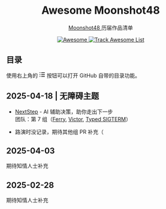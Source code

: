 <h1 align="center">Awesome Moonshot48</h1>

<p align="center">
<a href="https://www.msadream.cn">
Moonshot48
</a>
历届作品清单
</p>

<p align="center">
<a href="https://github.com/sindresorhus/awesome">
<img src="https://cdn.jsdelivr.net/gh/sindresorhus/awesome/media/badge.svg" alt="Awesome">
</a>
<a href="https://www.trackawesomelist.com/msadream/awesome">
<img src="https://www.trackawesomelist.com/badge.svg" alt="Track Awesome List">
</a>
</p>

## 目录

使用右上角的 <kbd><img src="data:image/svg+xml;charset=utf-8;base64,PHN2ZyB4bWxucz0iaHR0cDovL3d3dy53My5vcmcvMjAwMC9zdmciIHZpZXdCb3g9IjAgMCAxNiAxNiIgd2lkdGg9IjE2IiBoZWlnaHQ9IjE2Ij48cGF0aCBkPSJNNS43NSAyLjVoOC41YS43NS43NSAwIDAgMSAwIDEuNWgtOC41YS43NS43NSAwIDAgMSAwLTEuNVptMCA1aDguNWEuNzUuNzUgMCAwIDEgMCAxLjVoLTguNWEuNzUuNzUgMCAwIDEgMC0xLjVabTAgNWg4LjVhLjc1Ljc1IDAgMCAxIDAgMS41aC04LjVhLjc1Ljc1IDAgMCAxIDAtMS41Wk0yIDE0YTEgMSAwIDEgMSAwLTIgMSAxIDAgMCAxIDAgMlptMS02YTEgMSAwIDEgMS0yIDAgMSAxIDAgMCAxIDIgMFpNMiA0YTEgMSAwIDEgMSAwLTIgMSAxIDAgMCAxIDAgMloiPjwvcGF0aD48L3N2Zz4="></kbd> 按钮可以打开 GitHub 自带的目录功能。

<!-- md-parser-start -->

## 2025-04-18 | 无障碍主题

- [NextStep](https://github.com/next-step-project) - AI 辅助决策，助你走出下一步 \
    团队：第 7 组（[Ferry](https://github.com/Ferryplay), [Victor](https://github.com/vchunstoppable), [Typed SIGTERM](https://github.com/typed-sigterm)）

- 路演时没记录，期待其他组 PR 补充（

## 2025-04-03

期待知情人士补充

## 2025-02-28

期待知情人士补充

<!-- md-parser-end -->
